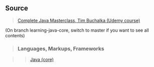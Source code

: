## Source

>[Complete Java Masterclass, Tim Buchalka (Udemy course)](https://www.udemy.com/java-the-complete-java-developer-course/)

(On branch learning-java-core, switch to master if you want to see all contents)

>### Languages, Markups, Frameworks

>>[Java (core)](../subjects/java%28core%29.md)
